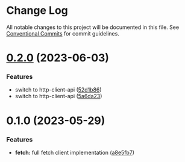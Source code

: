 # Change Log

All notable changes to this project will be documented in this file.
See [Conventional Commits](https://conventionalcommits.org) for commit guidelines.

# [0.2.0](https://github.com/odata2ts/http-client/compare/@odata2ts/http-client-fetch@0.1.0...@odata2ts/http-client-fetch@0.2.0) (2023-06-03)

### Features

* switch to http-client-api ([52d1b86](https://github.com/odata2ts/http-client/commit/52d1b868ee82dbaf45486da6b22fdcf4c773dfb8))
* switch to http-client-api ([5a6da23](https://github.com/odata2ts/http-client/commit/5a6da23053b3ea5adb866bb7e30b469f1b8ed260))

# 0.1.0 (2023-05-29)

### Features

* **fetch:** full fetch client implementation ([a8e5fb7](https://github.com/odata2ts/http-client/commit/a8e5fb73594cf2d446eefc69e77b8b5e4bcae1ca))

